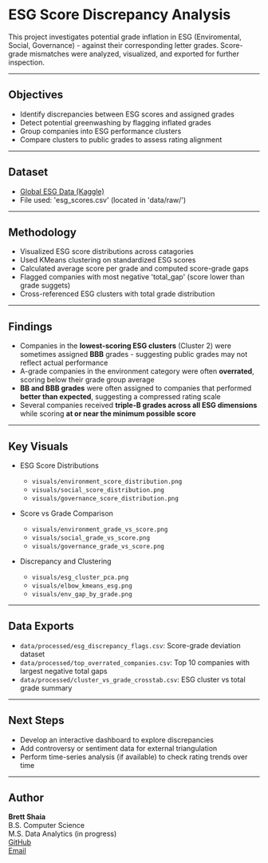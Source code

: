 # ESG Score Discrepancy Analysis

This project investigates potential grade inflation in ESG (Enviromental, Social, Governance) - against their corresponding letter grades. Score-grade mismatches were analyzed, visualized, and exported for further inspection.

---

## Objectives

- Identify discrepancies between ESG scores and assigned grades
- Detect potential greenwashing by flagging inflated grades
- Group companies into ESG performance clusters
- Compare clusters to public grades to assess rating alignment

---

## Dataset

- [Global ESG Data (Kaggle)](https://www.kaggle.com/datasets/shivamshukla/explore-esg-enviromental-social-and-governance)
- File used: 'esg_scores.csv' (located in 'data/raw/')

---

## Methodology 

- Visualized ESG score distributions across catagories
- Used KMeans clustering on standardized ESG scores
- Calculated average score per grade and computed score-grade gaps
- Flagged companies with most negative 'total_gap' (score lower than grade suggets)
- Cross-referenced ESG clusters with total grade distribution

---

## Findings

- Companies in the **lowest-scoring ESG clusters** (Cluster 2) were sometimes assigned **BBB** grades - suggesting public grades may not reflect actual performance
- A-grade companies in the environment category were often **overrated**, scoring below their grade group average
- **BB and BBB grades** were often assigned to companies that performed **better than expected**, suggesting a compressed rating scale
- Several companies received **triple-B grades across all ESG dimensions** while scoring **at or near the minimum possible score**

---

## Key Visuals

- ESG Score Distributions
  - `visuals/environment_score_distribution.png`  
  - `visuals/social_score_distribution.png`  
  - `visuals/governance_score_distribution.png`  

- Score vs Grade Comparison  
  - `visuals/environment_grade_vs_score.png`  
  - `visuals/social_grade_vs_score.png`  
  - `visuals/governance_grade_vs_score.png`  

- Discrepancy and Clustering  
  - `visuals/esg_cluster_pca.png`  
  - `visuals/elbow_kmeans_esg.png`  
  - `visuals/env_gap_by_grade.png`  

---

## Data Exports

- `data/processed/esg_discrepancy_flags.csv`: Score-grade deviation dataset  
- `data/processed/top_overrated_companies.csv`: Top 10 companies with largest negative total gaps  
- `data/processed/cluster_vs_grade_crosstab.csv`: ESG cluster vs total grade summary  

---

## Next Steps

- Develop an interactive dashboard to explore discrepancies  
- Add controversy or sentiment data for external triangulation  
- Perform time-series analysis (if available) to check rating trends over time  

---

## Author

**Brett Shaia**  
B.S. Computer Science  
M.S. Data Analytics (in progress)  
[GitHub](https://github.com/Bshaia)  
[Email](mailto:brettshaia@gmail.com)